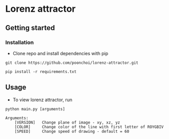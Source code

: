 # Lorenz attractor

## Getting started

### Installation
- Clone repo and install dependencies with pip
```
git clone https://github.com/poonchoi/lorenz-attractor.git
```
```
pip install -r requirements.txt
```
## Usage
- To view lorenz attractor, run
```
python main.py [arguments]
```
```
Arguments:
    [VERSION]   Change plane of image - xy, xz, yz
    [COLOR]     Change color of the line with first letter of ROYGBIV
    [SPEED]     Change speed of drawing - default = 60
```